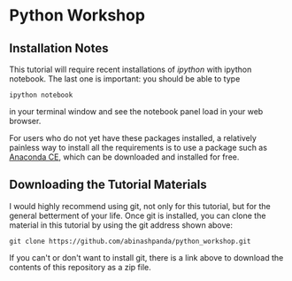 Python Workshop
===============

Installation Notes
------------------
This tutorial will require recent installations of *ipython* with ipython notebook.
The last one is important: you should be able to type

    ipython notebook

in your terminal window and see the notebook panel load in your web browser.

For users who do not yet have these  packages installed, a relatively
painless way to install all the requirements is to use a package such as
[Anaconda CE](http://store.continuum.io/ "Anaconda CE"), which can be
downloaded and installed for free.

Downloading the Tutorial Materials
----------------------------------
I would highly recommend using git, not only for this tutorial, but for the
general betterment of your life.  Once git is installed, you can clone the
material in this tutorial by using the git address shown above:

    git clone https://github.com/abinashpanda/python_workshop.git

If you can't or don't want to install git, there is a link above to download
the contents of this repository as a zip file.
